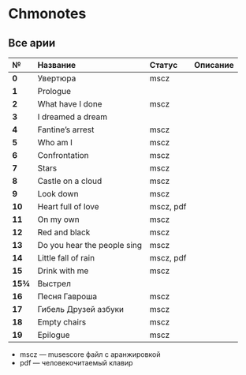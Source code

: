 # Chmonotes

## Все арии

| №       | Название                    | Статус    | Описание |
| :------ | :-------------------------- | :-------- | :------- |
| **0**   | Увертюра                    | mscz      |          |
| **1**   | Prologue                    |           |          |
| **2**   | What have I done            | mscz      |          |
| **3**   | I dreamed a dream           |           |          |
| **4**   | Fantine’s arrest            | mscz      |          |
| **5**   | Who am I                    | mscz      |          |
| **6**   | Confrontation               | mscz      |          |
| **7**   | Stars                       | mscz      |          |
| **8**   | Castle on a cloud           | mscz      |          |
| **9**   | Look down                   | mscz      |          |
| **10**  | Heart full of love          | mscz, pdf |          |
| **11**  | On my own                   | mscz      |          |
| **12**  | Red and black               | mscz      |          |
| **13**  | Do you hear the people sing | mscz      |          |
| **14**  | Little fall of rain         | mscz, pdf |          |
| **15**  | Drink with me               | mscz      |          |
| **15¾** | Выстрел                     |           |          |
| **16**  | Песня Гавроша               | mscz      |          |
| **17**  | Гибель Друзей азбуки        | mscz      |          |
| **18**  | Empty chairs                | mscz      |          |
| **19**  | Epilogue                    | mscz      |          |

 - mscz — musescore файл с аранжировкой
 - pdf — человекочитаемый клавир

